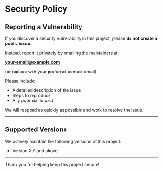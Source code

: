 # Security Policy

## Reporting a Vulnerability

If you discover a security vulnerability in this project, please **do not create a public issue**.

Instead, report it privately by emailing the maintainers at:

**your-email@example.com**

(or replace with your preferred contact email)

Please include:

- A detailed description of the issue
- Steps to reproduce
- Any potential impact

We will respond as quickly as possible and work to resolve the issue.

---

## Supported Versions

We actively maintain the following versions of this project:

- Version X.Y and above

---

Thank you for helping keep this project secure!

